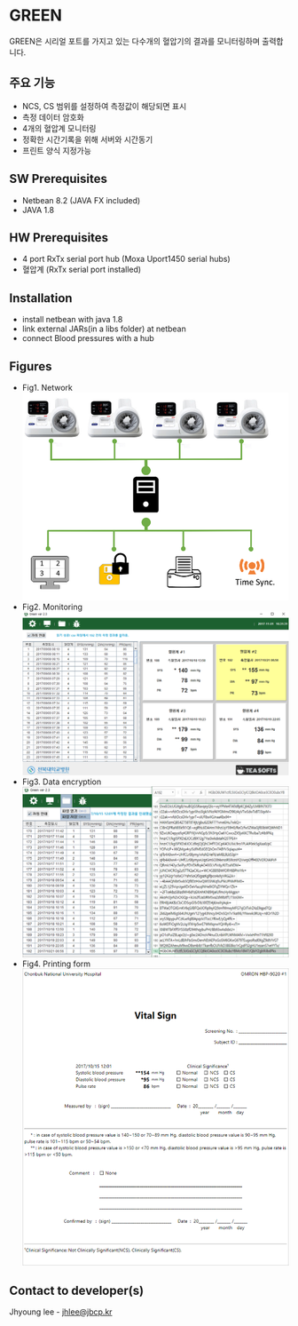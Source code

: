 # GREEN
GREEN은 시리얼 포트를 가지고 있는 다수개의 혈압기의 결과를 모니터링하며 출력합니다.  

## 주요 기능
+ NCS, CS 범위를 설정하여 측정값이 해당되면 표시
+ 측정 데이터 암호화
+ 4개의 혈압계 모니터링
+ 정확한 시간기록을 위해 서버와 시간동기
+ 프린트 양식 지정가능

## SW Prerequisites
+ Netbean 8.2 (JAVA FX included)
+ JAVA 1.8

## HW Prerequisites
+ 4 port RxTx serial port hub (Moxa Uport1450 serial hubs) 
+ 혈압계 (RxTx serial port installed) 

## Installation
+ install netbean with java 1.8
+ link external JARs(in a libs folder) at netbean
+ connect Blood pressures with a hub

## Figures
+ Fig1. Network
![network](/green1.png)
+ Fig2. Monitoring
![monitoring](/green2.png)
+ Fig3. Data encryption
![data encryption](/green3.png)
+ Fig4. Printing form
![printing form](/green4.png)
## Contact to developer(s)
Jhyoung lee - jhlee@jbcp.kr

